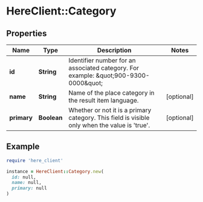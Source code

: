 # HereClient::Category

## Properties

| Name | Type | Description | Notes |
| ---- | ---- | ----------- | ----- |
| **id** | **String** | Identifier number for an associated category. For example: \&quot;900-9300-0000\&quot; |  |
| **name** | **String** | Name of the place category in the result item language. | [optional] |
| **primary** | **Boolean** | Whether or not it is a primary category. This field is visible only when the value is &#39;true&#39;. | [optional] |

## Example

```ruby
require 'here_client'

instance = HereClient::Category.new(
  id: null,
  name: null,
  primary: null
)
```

